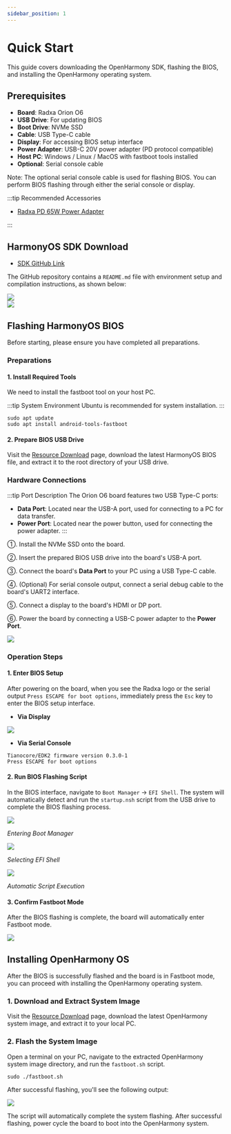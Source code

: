 ```yaml
---
sidebar_position: 1
---
```


# Quick Start

This guide covers downloading the OpenHarmony SDK, flashing the BIOS, and installing the OpenHarmony operating system.

## Prerequisites

- **Board**: Radxa Orion O6
- **USB Drive**: For updating BIOS
- **Boot Drive**: NVMe SSD
- **Cable**: USB Type-C cable
- **Display**: For accessing BIOS setup interface
- **Power Adapter**: USB-C 20V power adapter (PD protocol compatible)
- **Host PC**: Windows / Linux / MacOS with fastboot tools installed
- **Optional**: Serial console cable

Note: The optional serial console cable is used for flashing BIOS. You can perform BIOS flashing through either the serial console or display.

:::tip Recommended Accessories

- [Radxa PD 65W Power Adapter](https://radxa.com/products/accessories/power-pd-65w)

:::

## HarmonyOS SDK Download

- [SDK GitHub Link](https://github.com/radxa/cix-openharmony-manifests)

The GitHub repository contains a `README.md` file with environment setup and compilation instructions, as shown below:

<div style={{textAlign: 'center'}}>
    <img src="/en/img/o6/harmony/readme-harmony-0.webp" style={{width: '100%', maxWidth: '600px'}} />
</div>

<div style={{textAlign: 'center'}}>
    <img src="/en/img/o6/harmony/readme-harmony-1.webp" style={{width: '100%', maxWidth: '600px'}} />
</div>

## Flashing HarmonyOS BIOS

Before starting, please ensure you have completed all preparations.

### Preparations

#### 1. Install Required Tools

We need to install the fastboot tool on your host PC.

:::tip System Environment
Ubuntu is recommended for system installation.
:::

<NewCodeBlock tip="Ubuntu-PC$" type="device">

```
sudo apt update
sudo apt install android-tools-fastboot
```

</NewCodeBlock>

#### 2. Prepare BIOS USB Drive

Visit the [Resource Download](../download.md#openharmony) page, download the latest HarmonyOS BIOS file, and extract it to the root directory of your USB drive.

### Hardware Connections

:::tip Port Description
The Orion O6 board features two USB Type-C ports:

- **Data Port**: Located near the USB-A port, used for connecting to a PC for data transfer.
- **Power Port**: Located near the power button, used for connecting the power adapter.
  :::

①. Install the NVMe SSD onto the board.

②. Insert the prepared BIOS USB drive into the board's USB-A port.

③. Connect the board's **Data Port** to your PC using a USB Type-C cable.

④. (Optional) For serial console output, connect a serial debug cable to the board's UART2 interface.

⑤. Connect a display to the board's HDMI or DP port.

⑥. Power the board by connecting a USB-C power adapter to the **Power Port**.

<div style={{textAlign: 'center'}}>
    <img src="/en/img/o6/android/android-install-system.webp" style={{width: '100%', maxWidth: '1200px'}} />
</div>

### Operation Steps

#### 1. Enter BIOS Setup

After powering on the board, when you see the Radxa logo or the serial output `Press ESCAPE for boot options`, immediately press the `Esc` key to enter the BIOS setup interface.

- **Via Display**

<div style={{textAlign: 'center'}}>
    <img src="/en/img/o6/android/burn-bios-go.webp" style={{width: '50%', maxWidth: '1200px'}} />
</div>

- **Via Serial Console**

```
Tianocore/EDK2 firmware version 0.3.0-1
Press ESCAPE for boot options
```

#### 2. Run BIOS Flashing Script

In the BIOS interface, navigate to `Boot Manager` -> `EFI Shell`. The system will automatically detect and run the `startup.nsh` script from the USB drive to complete the BIOS flashing process.

<div style={{textAlign: 'center'}}>
    <img src="/en/img/o6/android/burn-bios-manager.webp" style={{width: '100%', maxWidth: '600px'}} />
</div>

_Entering Boot Manager_

<div style={{textAlign: 'center'}}>
    <img src="/en/img/o6/android/burn-bios-efi.webp" style={{width: '100%', maxWidth: '600px'}} />
</div>

_Selecting EFI Shell_

<div style={{textAlign: 'center'}}>
    <img src="/en/img/o6/android/burn-bios-sh.webp" style={{width: '100%', maxWidth: '600px'}} />
</div>

_Automatic Script Execution_

#### 3. Confirm Fastboot Mode

After the BIOS flashing is complete, the board will automatically enter Fastboot mode.

<div style={{textAlign: 'center'}}>
    <img src="/en/img/o6/harmony/burn-harmony-bios.webp" style={{width: '100%', maxWidth: '600px'}} />
</div>

## Installing OpenHarmony OS

After the BIOS is successfully flashed and the board is in Fastboot mode, you can proceed with installing the OpenHarmony operating system.

### 1. Download and Extract System Image

Visit the [Resource Download](../download.md#openharmony) page, download the latest OpenHarmony system image, and extract it to your local PC.

### 2. Flash the System Image

Open a terminal on your PC, navigate to the extracted OpenHarmony system image directory, and run the `fastboot.sh` script.

<NewCodeBlock tip="Ubuntu-PC$" type="device">

```
sudo ./fastboot.sh
```

</NewCodeBlock>

After successful flashing, you'll see the following output:

<div style={{textAlign: 'center'}}>
    <img src="/en/img/o6/harmony/burn-harmony-img.webp" style={{width: '100%', maxWidth: '600px'}} />
</div>

The script will automatically complete the system flashing. After successful flashing, power cycle the board to boot into the OpenHarmony system.
